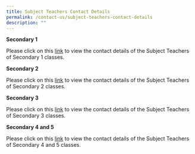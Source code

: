 ```yaml
---
title: Subject Teachers Contact Details
permalink: /contact-us/subject-teachers-contact-details
description: ""
---
```

**Secondary 1**  
  
Please click on this [link](https://docs.google.com/spreadsheets/d/1HuGbMekjMWoAXsogky-8hgIqN1WWoGsM104kwVxQTnE/edit?usp=sharing) to view the contact details of the Subject Teachers of Secondary 1 classes.  
  
**Secondary 2**  
  
Please click on this [link](https://docs.google.com/spreadsheets/d/139Zcw5_S9KL2xX5X6BVxAInLyRfIs8WG55yRiQkhwV8/edit?usp=sharing) to view the contact details of the Subject Teachers of Secondary 2 classes.  
  
**Secondary 3**  
  
Please click on this [link](https://docs.google.com/spreadsheets/d/1-RvQzKZW3Hg-6gNrNTd6VMQvJzgEU6Gq8kMtsMRksNs/edit#gid=869670676) to view the contact details of the Subject Teachers of Secondary 3 classes.  
  
**Secondary 4 and 5**  
  
Please click on this [link](https://docs.google.com/spreadsheets/d/1wXtP3qdueF2A8PCjYs9qhjFk1fxHN4MhGy8OCVkau9U/edit#gid=0) to view the contact details of the Subject Teachers of Secondary 4 and 5 classes.